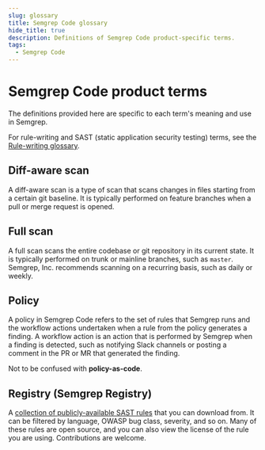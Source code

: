 ```yaml
---
slug: glossary
title: Semgrep Code glossary 
hide_title: true
description: Definitions of Semgrep Code product-specific terms.
tags:
  - Semgrep Code
---
```


# Semgrep Code product terms 

The definitions provided here are specific to each term's meaning and use in Semgrep.

For rule-writing and SAST (static application security testing) terms, see the [Rule-writing glossary](/rule-writing/glossary).

## Diff-aware scan

A diff-aware scan is a type of scan that scans changes in files starting from a certain git baseline. It is typically performed on feature branches when a pull or merge request is opened.

## Full scan

A full scan scans the entire codebase or git repository in its current state. It is typically performed on trunk or mainline branches, such as `master`. Semgrep, Inc. recommends scanning on a recurring basis, such as daily or weekly.

## Policy

A policy in Semgrep Code refers to the set of rules that Semgrep runs and the workflow actions undertaken when a rule from the policy generates a finding. A workflow action is an action that is performed by Semgrep when a finding is detected, such as notifying Slack channels or posting a comment in the PR or MR that generated the finding.

Not to be confused with **policy-as-code**.

## Registry (Semgrep Registry)

A [collection of publicly-available SAST rules](https://semgrep.dev/r) that you can download from. It can be filtered by language, OWASP bug class, severity, and so on. Many of these rules are open source, and you can also view the license of the rule you are using. Contributions are welcome.

